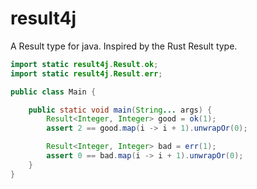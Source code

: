 # result4j

A Result type for java. Inspired by the Rust Result type.

```java
import static result4j.Result.ok;
import static result4j.Result.err;

public class Main {

    public static void main(String... args) {
        Result<Integer, Integer> good = ok(1);
        assert 2 == good.map(i -> i + 1).unwrapOr(0);

        Result<Integer, Integer> bad = err(1);
        assert 0 == bad.map(i -> i + 1).unwrapOr(0);
    }
}
```
